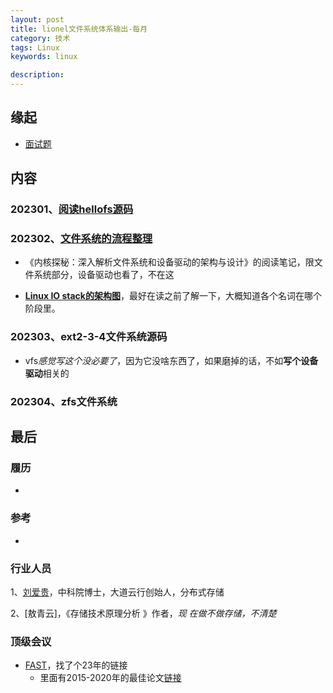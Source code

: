 ```yaml
---
layout: post  
title: lionel文件系统体系输出-每月  
category: 技术  
tags: Linux      
keywords: linux     

description:    
---  
```


##  缘起
+ [面试题](https://gitee.com/fewolflion/BookNote/blob/master/01lioneloutput/50Interview/10%E6%96%87%E4%BB%B6%E7%B3%BB%E7%BB%9F%E3%80%81%E5%AD%98%E5%82%A8%E9%9D%A2%E8%AF%95%E9%A2%98.md)

##  内容

### 202301、[阅读hellofs源码](https://gitee.com/fewolflion/BookNote/blob/master/01lioneloutput/20FileSystem/01MonthOutput/202301%E9%98%85%E8%AF%BBhellofs%E6%BA%90%E7%A0%81.md)

### 202302、[文件系统的流程整理](https://gitee.com/fewolflion/BookNote/blob/master/01lioneloutput/20FileSystem/01MonthOutput/202302%E6%96%87%E4%BB%B6%E7%B3%BB%E7%BB%9F%E9%98%85%E8%AF%BB%E8%BE%93%E5%87%BA.md)

+ 《内核探秘：深入解析文件系统和设备驱动的架构与设计》的阅读笔记，限文件系统部分，设备驱动也看了，不在这

+ **[Linux IO stack的架构图](http://www.ilinuxkernel.com/files/Linux.IO.stack_v1.0.pdf )**，最好在读之前了解一下，大概知道各个名词在哪个阶段里。

### 202303、ext2-3-4文件系统源码

+ vfs*感觉写这个没必要了*，因为它没啥东西了，如果磨掉的话，不如**写个设备驱动**相关的

### 202304、zfs文件系统

## 最后

### 履历

+ 

### 参考

+ 

### 行业人员

1、[刘爱贵](https://blog.csdn.net/liuaigui)，中科院博士，大道云行创始人，分布式存储

2、[敖青云]，《存储技术原理分析 》作者，*现 在做不做存储，不清楚*

### 顶级会议

+ [FAST](https://www.usenix.org/conference/fast23)，找了个23年的链接
  + 里面有2015-2020年的最佳论文[链接](https://www.myhuiban.com/conference/323?lang=zh_cn)

